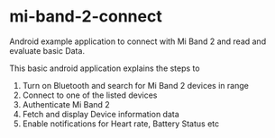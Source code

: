 # mi-band-2-connect
Android example application to connect with Mi Band 2 and read and evaluate basic Data.

This basic android application explains the steps to
1. Turn on Bluetooth and search for Mi Band 2 devices in range
2. Connect to one of the listed devices
3. Authenticate Mi Band 2
4. Fetch and display Device information data
5. Enable notifications for Heart rate, Battery Status etc
